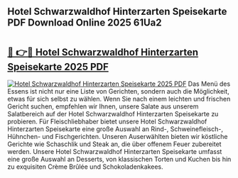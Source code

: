 ## Hotel Schwarzwaldhof Hinterzarten Speisekarte PDF Download Online 2025 61Ua2

# <h2><a href="http://gc8k3at.nevu.top/?p=Hotel+Schwarzwaldhof+Hinterzarten+Speisekarte">🔗 👉🔴 Hotel Schwarzwaldhof Hinterzarten Speisekarte 2025 PDF</a></h2>

[![Hotel Schwarzwaldhof Hinterzarten Speisekarte 2025 PDF](https://i.imgur.com/dBaPXMq.png)](http://gc8k3at.nevu.top/?p=Hotel+Schwarzwaldhof+Hinterzarten+Speisekarte)
Das Menü des Essens ist nicht nur eine Liste von Gerichten, sondern auch die Möglichkeit, etwas für sich selbst zu wählen. Wenn Sie nach einem leichten und frischen Gericht suchen, empfehlen wir Ihnen, unsere Salate aus unserem Salatbereich auf der Hotel Schwarzwaldhof Hinterzarten Speisekarte zu probieren. Für Fleischliebhaber bietet unsere Hotel Schwarzwaldhof Hinterzarten Speisekarte eine große Auswahl an Rind-, Schweinefleisch-, Hühnchen- und Fischgerichten. Unseren Auserwählten bieten wir köstliche Gerichte wie Schaschlik und Steak an, die über offenem Feuer zubereitet werden. Unsere Hotel Schwarzwaldhof Hinterzarten Speisekarte umfasst eine große Auswahl an Desserts, von klassischen Torten und Kuchen bis hin zu exquisiten Crème Brûlée und Schokoladenkakees.
